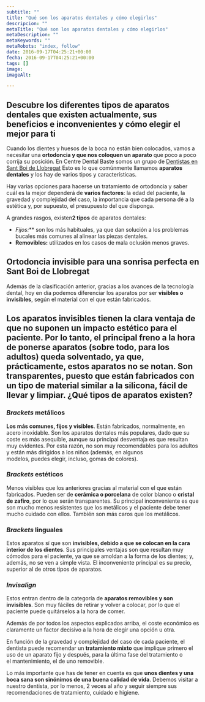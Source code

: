 ```yaml
---
subtitle: ""
title: "Qué son los aparatos dentales y cómo elegirlos"
descripcion: ""
metaTitle: "Qué son los aparatos dentales y cómo elegirlos"
metaDescription: ""
metaKeywords: ""
metaRobots: "index, follow"
date: 2016-09-17T04:25:21+00:00
fecha: 2016-09-17T04:25:21+00:00
tags: []
image: 
imageAlt: 

---
```



Descubre los diferentes tipos de aparatos dentales que existen actualmente, sus beneficios e inconvenientes y cómo elegir el mejor para ti
------------------------------------------------------------------------------------------------------------------------------------------


Cuando los dientes y huesos de la boca no están bien colocados, vamos a necesitar una **ortodoncia y que nos coloquen un aparato** que poco a poco corrija su posición. En Centre Dental Baste somos un grupo de [Dentistas en Sant Boi de Llobregat](http://centredentalbaste.com/) Esto es lo que comúnmente llamamos **aparatos dentales** y los hay de varios tipos y características.

Hay varias opciones para hacerse un tratamiento de ortodoncia y saber cuál es la mejor dependerá de **varios factores**: la edad del paciente, la gravedad y complejidad del caso, la importancia que cada persona dé a la estética y, por supuesto, el presupuesto del que disponga.

A grandes rasgos, existen**2 tipos** de aparatos dentales:
* **Fijos*:*** son los más habituales, ya que dan solución a los problemas bucales más comunes al alinear las piezas dentales.
* **Removibles:** utilizados en los casos de mala oclusión menos graves.


Ortodoncia invisible para una sonrisa perfecta en Sant Boi de Llobregat
-----------------------------------------------------------------------


Además de la clasificación anterior, gracias a los avances de la tecnología dental, hoy en día podemos diferenciar los aparatos por ser **visibles o invisibles**, según el material con el que están fabricados.

Los **aparatos invisibles** tienen la clara ventaja de que no suponen un impacto estético para el paciente. Por lo tanto, el principal freno a la hora de ponerse aparatos (sobre todo, para los adultos) queda solventado, ya que, prácticamente, estos aparatos no se notan. Son transparentes, puesto que están fabricados con un tipo de material similar a la silicona, fácil de llevar y limpiar.
¿Qué tipos de aparatos existen?
-------------------------------


### *Brackets* metálicos


**Los más comunes, fijos y visibles**. Están fabricados, normalmente, en acero inoxidable. Son los aparatos dentales más populares, dado que su coste es más asequible, aunque su principal desventaja es que resultan muy evidentes. Por esta razón, no son muy recomendables para los adultos y están más dirigidos a los niños (además, en algunos modelos, puedes elegir, incluso, gomas de colores).
### *Brackets* estéticos


Menos visibles que los anteriores gracias al material con el que están fabricados. Pueden ser de **cerámica o porcelana** de color blanco o **cristal de zafiro**, por lo que serán transparentes. Su principal inconveniente es que son mucho menos resistentes que los metálicos y el paciente debe tener mucho cuidado con ellos. También son más caros que los metálicos.
### *Brackets* linguales


Estos aparatos sí que son **invisibles, debido a que se colocan en la cara interior de los dientes**. Sus principales ventajas son que resultan muy cómodos para el paciente, ya que se amoldan a la forma de los dientes; y, además, no se ven a simple vista. El inconveniente principal es su precio, superior al de otros tipos de aparatos.
### *Invisalign*


Estos entran dentro de la categoría de **aparatos removibles y son invisibles**. Son muy fáciles de retirar y volver a colocar, por lo que el paciente puede quitárselos a la hora de comer.

Además de por todos los aspectos explicados arriba, el coste económico es claramente un factor decisivo a la hora de elegir una opción u otra.

En función de la gravedad y complejidad del caso de cada paciente, el dentista puede recomendar un **tratamiento mixto** que implique primero el uso de un aparato fijo y después, para la última fase del tratamiento o el mantenimiento, el de uno removible.

Lo más importante que has de tener en cuenta es que **unos dientes y una boca sana son sinónimos de una buena calidad de vida**. Debemos visitar a nuestro dentista, por lo menos, 2 veces al año y seguir siempre sus recomendaciones de tratamiento, cuidado e higiene.

 
